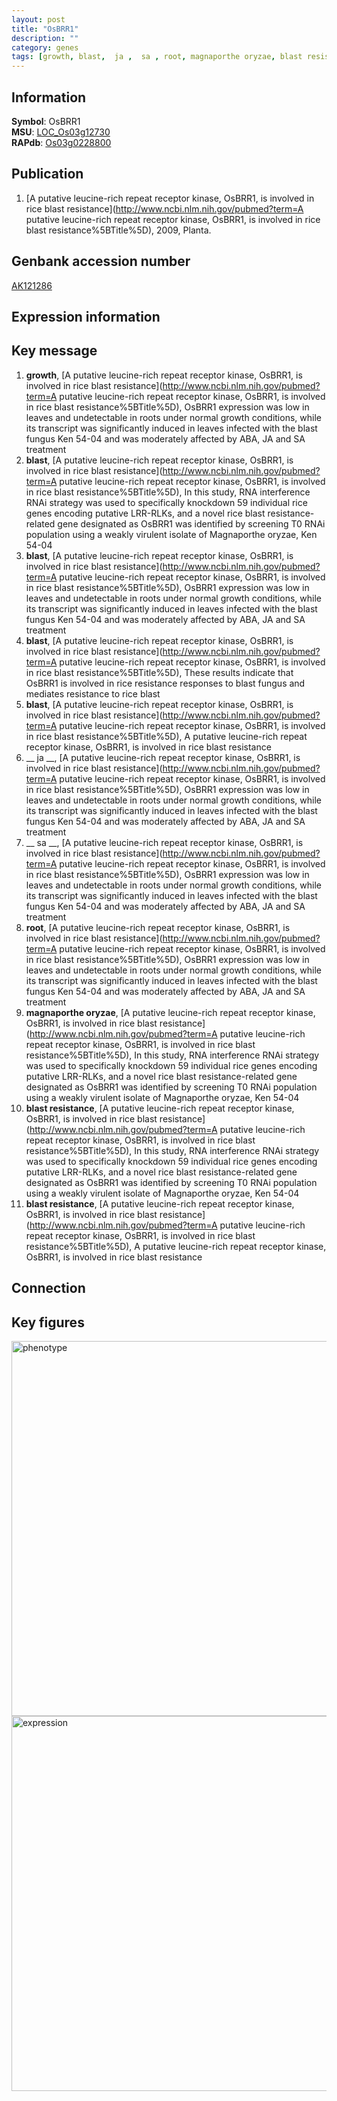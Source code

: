 ```yaml
---
layout: post
title: "OsBRR1"
description: ""
category: genes
tags: [growth, blast,  ja ,  sa , root, magnaporthe oryzae, blast resistance, Gene]
---
```


## Information
__Symbol__: OsBRR1  
__MSU__: [LOC_Os03g12730](http://rice.plantbiology.msu.edu/cgi-bin/ORF_infopage.cgi?orf=LOC_Os03g12730)  
__RAPdb__: [Os03g0228800](http://rapdb.dna.affrc.go.jp/viewer/gbrowse_details/irgsp1?name=Os03g0228800)  

## Publication
1. [A putative leucine-rich repeat receptor kinase, OsBRR1, is involved in rice blast resistance](http://www.ncbi.nlm.nih.gov/pubmed?term=A putative leucine-rich repeat receptor kinase, OsBRR1, is involved in rice blast resistance%5BTitle%5D), 2009, Planta.

## Genbank accession number
[AK121286](http://www.ncbi.nlm.nih.gov/nuccore/AK121286)  

## Expression information

## Key message
1. __growth__, [A putative leucine-rich repeat receptor kinase, OsBRR1, is involved in rice blast resistance](http://www.ncbi.nlm.nih.gov/pubmed?term=A putative leucine-rich repeat receptor kinase, OsBRR1, is involved in rice blast resistance%5BTitle%5D),  OsBRR1 expression was low in leaves and undetectable in roots under normal growth conditions, while its transcript was significantly induced in leaves infected with the blast fungus Ken 54-04 and was moderately affected by ABA, JA and SA treatment
2. __blast__, [A putative leucine-rich repeat receptor kinase, OsBRR1, is involved in rice blast resistance](http://www.ncbi.nlm.nih.gov/pubmed?term=A putative leucine-rich repeat receptor kinase, OsBRR1, is involved in rice blast resistance%5BTitle%5D),  In this study, RNA interference RNAi strategy was used to specifically knockdown 59 individual rice genes encoding putative LRR-RLKs, and a novel rice blast resistance-related gene designated as OsBRR1 was identified by screening T0 RNAi population using a weakly virulent isolate of Magnaporthe oryzae, Ken 54-04
3. __blast__, [A putative leucine-rich repeat receptor kinase, OsBRR1, is involved in rice blast resistance](http://www.ncbi.nlm.nih.gov/pubmed?term=A putative leucine-rich repeat receptor kinase, OsBRR1, is involved in rice blast resistance%5BTitle%5D),  OsBRR1 expression was low in leaves and undetectable in roots under normal growth conditions, while its transcript was significantly induced in leaves infected with the blast fungus Ken 54-04 and was moderately affected by ABA, JA and SA treatment
4. __blast__, [A putative leucine-rich repeat receptor kinase, OsBRR1, is involved in rice blast resistance](http://www.ncbi.nlm.nih.gov/pubmed?term=A putative leucine-rich repeat receptor kinase, OsBRR1, is involved in rice blast resistance%5BTitle%5D),  These results indicate that OsBRR1 is involved in rice resistance responses to blast fungus and mediates resistance to rice blast
5. __blast__, [A putative leucine-rich repeat receptor kinase, OsBRR1, is involved in rice blast resistance](http://www.ncbi.nlm.nih.gov/pubmed?term=A putative leucine-rich repeat receptor kinase, OsBRR1, is involved in rice blast resistance%5BTitle%5D), A putative leucine-rich repeat receptor kinase, OsBRR1, is involved in rice blast resistance
6. __ ja __, [A putative leucine-rich repeat receptor kinase, OsBRR1, is involved in rice blast resistance](http://www.ncbi.nlm.nih.gov/pubmed?term=A putative leucine-rich repeat receptor kinase, OsBRR1, is involved in rice blast resistance%5BTitle%5D),  OsBRR1 expression was low in leaves and undetectable in roots under normal growth conditions, while its transcript was significantly induced in leaves infected with the blast fungus Ken 54-04 and was moderately affected by ABA, JA and SA treatment
7. __ sa __, [A putative leucine-rich repeat receptor kinase, OsBRR1, is involved in rice blast resistance](http://www.ncbi.nlm.nih.gov/pubmed?term=A putative leucine-rich repeat receptor kinase, OsBRR1, is involved in rice blast resistance%5BTitle%5D),  OsBRR1 expression was low in leaves and undetectable in roots under normal growth conditions, while its transcript was significantly induced in leaves infected with the blast fungus Ken 54-04 and was moderately affected by ABA, JA and SA treatment
8. __root__, [A putative leucine-rich repeat receptor kinase, OsBRR1, is involved in rice blast resistance](http://www.ncbi.nlm.nih.gov/pubmed?term=A putative leucine-rich repeat receptor kinase, OsBRR1, is involved in rice blast resistance%5BTitle%5D),  OsBRR1 expression was low in leaves and undetectable in roots under normal growth conditions, while its transcript was significantly induced in leaves infected with the blast fungus Ken 54-04 and was moderately affected by ABA, JA and SA treatment
9. __magnaporthe oryzae__, [A putative leucine-rich repeat receptor kinase, OsBRR1, is involved in rice blast resistance](http://www.ncbi.nlm.nih.gov/pubmed?term=A putative leucine-rich repeat receptor kinase, OsBRR1, is involved in rice blast resistance%5BTitle%5D),  In this study, RNA interference RNAi strategy was used to specifically knockdown 59 individual rice genes encoding putative LRR-RLKs, and a novel rice blast resistance-related gene designated as OsBRR1 was identified by screening T0 RNAi population using a weakly virulent isolate of Magnaporthe oryzae, Ken 54-04
10. __blast resistance__, [A putative leucine-rich repeat receptor kinase, OsBRR1, is involved in rice blast resistance](http://www.ncbi.nlm.nih.gov/pubmed?term=A putative leucine-rich repeat receptor kinase, OsBRR1, is involved in rice blast resistance%5BTitle%5D),  In this study, RNA interference RNAi strategy was used to specifically knockdown 59 individual rice genes encoding putative LRR-RLKs, and a novel rice blast resistance-related gene designated as OsBRR1 was identified by screening T0 RNAi population using a weakly virulent isolate of Magnaporthe oryzae, Ken 54-04
11. __blast resistance__, [A putative leucine-rich repeat receptor kinase, OsBRR1, is involved in rice blast resistance](http://www.ncbi.nlm.nih.gov/pubmed?term=A putative leucine-rich repeat receptor kinase, OsBRR1, is involved in rice blast resistance%5BTitle%5D), A putative leucine-rich repeat receptor kinase, OsBRR1, is involved in rice blast resistance

## Connection

## Key figures
<img src="http://ricencode.github.io/images/OsBRR1.pheno.png" alt="phenotype"  style="width: 600px;"/>

<img src="http://ricencode.github.io/images/OsBRR1.exp.png" alt="expression"  style="width: 600px;"/>


